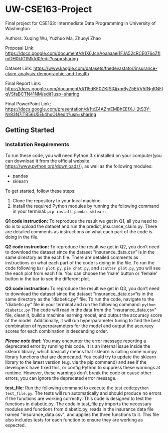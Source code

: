 # UW-CSE163-Project
Final project for CSE163: Intermediate Data Programming in University of Washington

Authors: Xuqing Wu, Yuzhuo Ma, Zhuoyi Zhao

Proposal Link: https://docs.google.com/document/d/1X6JcnAoaaaaei1FJA52cRCE076oZflmOH0kIG1Mkfd0/edit?usp=sharing

Dataset Link: https://www.kaggle.com/datasets/thedevastator/insurance-claim-analysis-demographic-and-health

Final Report Link: https://docs.google.com/document/d/115dKF0ZKfSlQjxm6yZ5EVV5fNgKNFIqVSfaBCTN41NM/edit?usp=sharing

Final PowerPoint Link: https://docs.google.com/presentation/d/1txZ4AZmEMBhEEfXJ-2tS3Y-Nr83N7iTB56U5Ek4hoOU/edit?usp=sharing

## Getting Started
### Installation Requirements
To run these code, you will need Python 3.x installed on your computer(you can download it from the official website: https://www.python.org/downloads/), as well as the following modules:
* pandas
* sklearn

To get started, follow these steps:
1. Clone the repository to your local machine.
2. Install the required Python modules by running the following command in your terminal: `pip install pandas sklearn`


**Q1 code instruction:** To reproduce the result we get in Q1, all you need to do is to upload the dataset and run the predict_insurance_claim.py. There are detailed comments as instructions on what each part of the code is doing in the file.

**Q2 code instruction:** To reproduce the result we get in Q2, you don’t need to download the dataset since the dataset "insurance_data.csv” is in the same directory as the each file. There are detailed comments as instructions on what each part of the code is doing in the file. To run the code following `bar plot.py`, `pie chat.py`, and `scatter plot.py`, you will see the each plot from each file. You can choose the 'male' button or 'female' button in the bar to see the different plot.

**Q3 code instruction:** To reproduce the result we get in Q3, you don’t need to download the dataset since the dataset "insurance_data.csv”is in the same directory as the "diabetic.py" file. To run the code, navigate to the "diabetic.py" file in your terminal and run the following command: `python diabetic.py` The code will read in the data from the "insurance_data.csv" file, clean it, build a machine learning model, and output the accuracy score of the model. Additionally, it will run hyperparameter tuning to find the best combination of hyperparameters for the model and output the accuracy scores for each combination in descending order.

**_Please note that:_** You may encounter the error message reporting a deprecated error by running this code. It is an internal issue inside the sklearn library, which basically means that sklearn is calling some numpy library functions that are deprecated. You could try to update the sklearn library to the latest version (e.g. via the pip command) and see if the developers have fixed this, or config Python to suppress these warnings at runtime. However, these warnings don't break the code or cause other errors, you can ignore the deprecated error message.

**test_file:** Run the following command to execute the test code:`python test_file.py`. The tests will run automatically and should produce no errors if the functions are working correctly. This code is designed to test the functions in diabetic.py. The code in test_file.py imports the necessary modules and functions from diabetic.py, reads in the insurance data file named "insurance_data.csv", and applies the three functions to it. This file also includes tests for each function to ensure they are working as expected.

